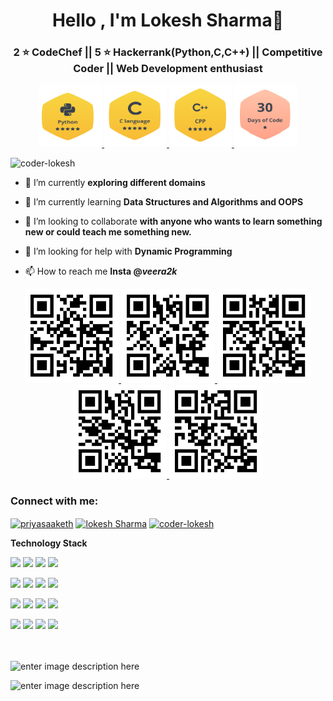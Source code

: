 <h1 align="center">Hello , I'm Lokesh Sharma👋</h1>
<h3 align="center">2 ⭐ CodeChef || 5 ⭐ Hackerrank(Python,C,C++) || Competitive Coder || Web Development enthusiast</h3>


 <p align="center">
  <a href="https://www.hackerrank.com/veerasharma0000">
     <img src="python.png" alt="Logo" width="100" height="100">
     <img src="c.png" alt="Logo" width="100" height="100">
     <img src="mycpp.png" alt="Logo" width="100" height="100">
     <img src="30_days.png" alt="Logo" width="100" height="100">

  </a></p>

<p align="left"> <img src="https://komarev.com/ghpvc/?username=coder-lokesh&label=Profile%20views&color=0e75b6&style=flat" alt="coder-lokesh" /> </p>

- 🔭 I’m currently **exploring different domains**

- 🌱 I’m currently learning **Data Structures and Algorithms and OOPS**

- 👯 I’m looking to collaborate **with anyone who wants to learn something new or could teach me something new.**

- 🤝 I’m looking for help with **Dynamic Programming**

- 📫 How to reach me **Insta @_veera2k_**

<p align="center">
  <a href="https://github.com/coder-lokesh/coder-lokesh">
    <img src="my.png" alt="Logo" width="150" height="150">
    <img src="ElectroCode.png" alt="Logo" width="150" height="150">
    <img src="electrocode (1).png" alt="Logo" width="150" height="150">
    <img src="Encounter-Education.png" alt="Logo" width="150" height="150">
   <img src="medicube.png" alt="Logo" width="150" height="150"> 
  </a></p>
  


<h3 align="left">Connect with me:</h3>
<p align="left">
<a href="https://twitter.com/lokeshs97047988" target="blank"><img align="center" src="https://uxwing.com/wp-content/themes/uxwing/download/10-brands-and-social-media/twitter-round-line-color.svg" alt="priyasaaketh" height="30" width="40" /></a>
<a href="https://www.linkedin.com/in/lokesh-sharma-908857193/" target="blank"><img align="center" src="https://uxwing.com/wp-content/themes/uxwing/download/10-brands-and-social-media/linkedin-round-line-color.svg" alt="lokesh Sharma" height="30" width="40" /></a>
<a href="https://instagram.com/_veera2k_" target="blank"><img align="center" src="https://uxwing.com/wp-content/themes/uxwing/download/10-brands-and-social-media/instagram-round-line-color.svg" alt="coder-lokesh" height="30" width="40" /></a>
</p>

**Technology Stack**


<code><a href="https://www.python.org/" target="_blank"><img height="50" src="https://www.vectorlogo.zone/logos/python/python-ar21.svg"></a></code>
<code><a href="https://www.r-project.org/" target="_blank"><img height="50" src="https://www.vectorlogo.zone/logos/r-project/r-project-ar21.svg"></a></code>
<code><a href="https://www.dart.dev/" target="_blank"><img height="50" src="https://www.vectorlogo.zone/logos/dartlang/dartlang-ar21.svg"></a></code>
<code><a href="https://www.javascript.com/" target="_blank"><img height="50" src="https://www.vectorlogo.zone/logos/javascript/javascript-ar21.svg"></a></code><br>

<code><a href="https://docs.djangoproject.com/" target="_blank"><img height="50" src="https://www.vectorlogo.zone/logos/djangoproject/djangoproject-ar21.svg"></a></code>
<code><a href="https://www.arduino.cc/" target="_blank"><img height="50" src="https://www.vectorlogo.zone/logos/arduino/arduino-ar21.svg"></a></code>
<code><a href="https://git-scm.com/" target="_blank"><img height="50" src="https://www.vectorlogo.zone/logos/git-scm/git-scm-ar21.svg"></a></code>
<code><a href="https://www.raspberrypi.org/" target="_blank"><img height="50" src="https://www.vectorlogo.zone/logos/raspberrypi/raspberrypi-ar21.svg"></a></code>


<code><a href="https://www.html.com/" target="_blank"><img height="50" src="https://www.vectorlogo.zone/logos/w3_html5/w3_html5-ar21.svg"></a></code>
<code><a href="https://w3.org/Style/CSS/" target="_blank"><img height="50" src="https://www.vectorlogo.zone/logos/netlifyapp_watercss/netlifyapp_watercss-ar21.svg"></a></code>
<code><a href="https://www.getbootstrap.com/" target="_blank"><img height="50" src="https://www.vectorlogo.zone/logos/getbootstrap/getbootstrap-ar21.svg"></a></code>
<code><a href="https://www.php.net/" target="_blank"><img height="50" src="https://www.vectorlogo.zone/logos/php/php-ar21.svg"></a></code>

<code><a href="https://www.aws.amazon.com/" target="_blank"><img height="50" src="https://www.vectorlogo.zone/logos/amazon_aws/amazon_aws-ar21.svg"></a></code>
<code><a href="https://docker.com/" target="_blank"><img height="50" src="https://www.vectorlogo.zone/logos/docker/docker-ar21.svg"></a></code>
<code><a href="https://www.flask.palletsprojects.com/" target="_blank"><img height="50" src="https://www.vectorlogo.zone/logos/pocoo_flask/pocoo_flask-ar21.svg"></a></code>
<code><a href="https://www.linux.org/" target="_blank"><img height="50" src="https://www.vectorlogo.zone/logos/linux/linux-ar21.svg"></a></code>

<br/><br/>
![enter image description here](https://github-readme-stats.vercel.app/api?username=coder-lokesh&theme=dark&show_icons=true)

![enter image description here](https://github-readme-stats.vercel.app/api/top-langs?username=coder-lokesh&theme=dark&show_icons=true)
